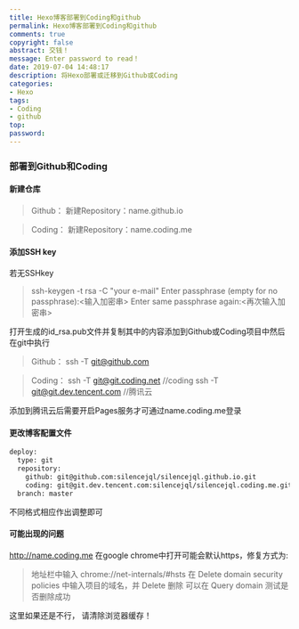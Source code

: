 ```yaml
---
title: Hexo博客部署到Coding和github
permalink: Hexo博客部署到Coding和github
comments: true
copyright: false
abstract: 交钱！
message: Enter password to read！
date: 2019-07-04 14:48:17
description: 将Hexo部署或迁移到Github或Coding
categories:
- Hexo
tags:
- Coding
- github
top:
password:
---
```


### 部署到Github和Coding
#### 新建仓库
> Github：
> 新建Repository：name.github.io

> Coding：
>新建Repository：name.coding.me

#### 添加SSH key
若无SSHkey
> ssh-keygen -t rsa -C "your e-mail"
Enter passphrase (empty for no passphrase):<输入加密串>
Enter same passphrase again:<再次输入加密串>

打开生成的id_rsa.pub文件并复制其中的内容添加到Github或Coding项目中然后在git中执行
> Github：
    ssh -T git@github.com

> Coding：
    ssh -T git@git.coding.net //coding
    ssh -T git@git.dev.tencent.com //腾讯云

添加到腾讯云后需要开启Pages服务才可通过name.coding.me登录

#### 更改博客配置文件
```html
deploy:
  type: git
  repository:
    github: git@github.com:silencejql/silencejql.github.io.git
    coding: git@git.dev.tencent.com:silencejql/silencejql.coding.me.git
  branch: master
```
不同格式相应作出调整即可
#### 可能出现的问题
http://name.coding.me 在google chrome中打开可能会默认https，修复方式为:
> 地址栏中输入 chrome://net-internals/#hsts
在 Delete domain security policies 中输入项目的域名，并 Delete 删除
可以在 Query domain 测试是否删除成功

这里如果还是不行， 请清除浏览器缓存！
